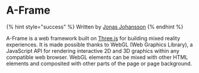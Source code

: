 # A-Frame

{% hint style="success" %}
Written by [Jonas Johansson](https://jonasjohansson.se/)
{% endhint %}

A-Frame is a web framework built on [Three.js](https://threejs.org) for building mixed reality experiences. It is made possible thanks to WebGL \(Web Graphics Library\), a JavaScript API for rendering interactive 2D and 3D graphics within any compatible web browser. WebGL elements can be mixed with other HTML elements and composited with other parts of the page or page background.



